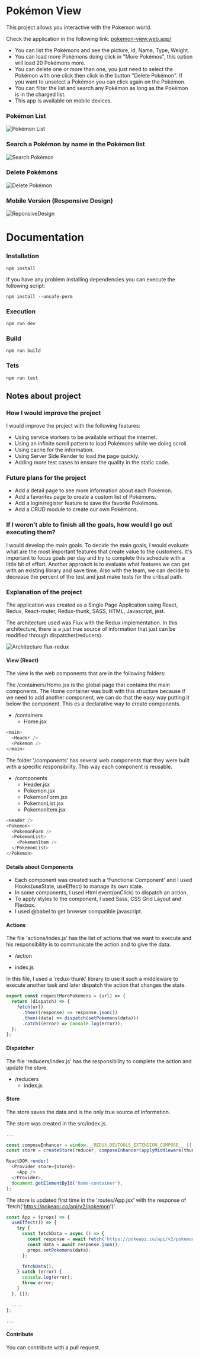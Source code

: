 # Pokémon View
This project allows you interactive with the Pokemon world.

Check the application in the following link:
[pokemon-view.web.app/](https://pokemon-view.web.app/)

* You can list the Pokémons and see the picture, id, Name, Type, Weight.
* You can load more Pokémons doing click in "More Pokémos", this option will load 20 Pokémons more.
* You can delete one or more than one, you just need to select the Pokémon with one click then click in the button "Delete Pokémon". If you want to unselect a Pokémon you can click again on the Pokémon.
* You can filter the list and search any Pokémon as long as the Pokémon is in the charged list.
* This app is available on mobile devices.

### Pokémon List
![Pokémon List](https://pokemon-view.s3-us-west-1.amazonaws.com/PokemonPage1.png)

### Search a Pokémon by name in the Pokémon list
![Search Pokémon](https://pokemon-view.s3-us-west-1.amazonaws.com/PokemonPage2.png)

### Delete Pokémons
![Delete Pokémon](https://pokemon-view.s3-us-west-1.amazonaws.com/DeletePokemonPage.png)

### Mobile Version (Responsive Design)
![ReponsiveDesign](https://pokemon-view.s3-us-west-1.amazonaws.com/ResponsivePokemonPage.png)

# Documentation 

### Installation

```
npm install
```

If you have any problem installing dependencies you can execute the following script:

```
npm install --unsafe-perm
```

### Execution

```
npm run dev
```

### Build

```
npm run build
```

### Tets

```
npm run test
```

## Notes about project

### How I would improve the project

I would improve the project with the following features:

* Using service workers to be available without the internet.
* Using an infinite scroll pattern to load Pokémons while we doing scroll.
* Using cache for the information.
* Using Server Side Render to load the page quickly.
* Adding more test cases to ensure the quality in the static code.

### Future plans for the project

* Add a detail page to see more information about each Pokémon.
* Add a favorites page to create a custom list of Pokémons.
* Add a login/register feature to save the favorite Pokémons.
* Add a CRUD module to create  our own Pokémons.

### If I weren't able to finish all the goals, how would I go out executing them?

I would develop the main goals. To decide the main goals, I would evaluate what are the most important features that create value to the customers. It's important to focus goals per day and try to complete this schedule with a little bit of effort. Another approach is to evaluate what features we can get with an existing library and save time. Also with the team, we can decide to decrease the percent of the test and just make tests for the critical path.

### Explanation of the project

The application was created as a Single Page Application using React, Redux, React-router, Redux-thunk, SASS, HTML, Javascript, jest.

The architecture used was Flux with the Redux implementation. In this architecture, there is a just true source of information that just can be modified through dispatcher(reducers).

![Architecture flux-redux](https://pokemon-view.s3-us-west-1.amazonaws.com/ArchitectureFlux.png)

#### View (React)
The view is the web components that are in the following folders:

The /containers/Home.jsx is the global page that contains the main components. The Home container was built with this structure because if we need to add another component, we can do that the easy way putting it below the <Pokemon /> component. This es a declarative way to create components.

* /containers
  - Home.jsx

```javascript
<main>
  <Header />
  <Pokemon />
</main>
```

The folder '/components'  has several web components that they were built with a specific responsibility. This way each component is reusable.

* /components
  - Header.jsx
  - Pokemon.jsx
  - PokemonForm.jsx
  - PokemonList.jsx
  - PokemonItem.jsx

```javascript
<Header />
<Pokemon>
  <PokemonForm />
  <PokemonList>
    <PokemonItem />
  </PokemonList>
</Pokemon>
```

#### Details about Components
* Each component was created such a 'Functional Component' and I used Hooks(useState, useEffect) to manage its own state.
* In some components, I used Html event(onClick) to dispatch an action. 
* To apply styles to the component, I used Sass, CSS Grid Layout and Flexbox.
* I used @babel to get browser compatible javascript. 

#### Actions

The file 'actions/index.js' has the list of actions that we want to execute and his responsibility is to communicate the action and to give the data.

* /action
 - index.js

In this file, I used a 'redux-thunk' library to use it such a middleware to execute another task and later dispatch the action that changes the state.

```javascript
export const requestMorePokemons = (url) => {
  return (dispatch) => {
    fetch(url)
      .then((response) => response.json())
      .then((data) => dispatch(setPokemons(data)))
      .catch((error) => console.log(error));
  };
};
```

#### Dispatcher

The file 'reducers/index.js' has the responsibility to complete the action and update the store.

* /reducers
  - index.js

#### Store

The store saves the data and is the only true source of information.

The store was created in the src/index.js.

```javascript
...

const composeEnhancer = window.__REDUX_DEVTOOLS_EXTENSION_COMPOSE__ || compose;
const store = createStore(reducer, composeEnhancer(applyMiddleware(thunk)));

ReactDOM.render(
  <Provider store={store}>
    <App />
  </Provider>,
  document.getElementById('home-container'),
);
```

The store is updated first time in the 'routes/App.jsx' with the response of 'fetch('https://pokeapi.co/api/v2/pokemon')'.

```javascript
const App = (props) => {
  useEffect(() => {
    try {
      const fetchData = async () => {
        const response = await fetch('https://pokeapi.co/api/v2/pokemon');
        const data = await response.json();
        props.setPokemons(data);
      };

      fetchData();
    } catch (error) {
      console.log(error);
      throw error;
    }
  }, []);

  ....
};

...
```

#### Contribute

You can contribute with a pull request.